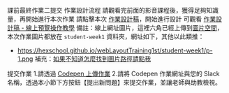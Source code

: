 課前最終作業二提交
作業設計流程
請觀看完前面的影音課程後，獲得足夠知識量，再開始進行本次作業
請點擊本次 [作業設計稿](https://xd.adobe.com/spec/934efdb7-a7e4-47d5-572e-efece0914f62-e57f/screen/9ba8ec87-c41b-474f-b92b-d2bb2fc7f922/specs/?fbclid=IwAR15fy4gQca7ZDUNrLwshygmfRsPpVtKRXW-ogWntmWT5WHXRzZ10ZG3Heg)，開始進行設計
可觀看 [作業設計稿 - 線上預覽操作教學](https://hackmd.io/J7ajdobzTlyideAARTLz5Q?view)
備註：線上網址圖片，這裡六角已經上傳到[圖片空間](https://github.com/hexschool/webLayoutTraining1st)，本次作業圖片都放在 `student-week1` 資料夾，網址如下，其他以此類推：

- https://hexschool.github.io/webLayoutTraining1st/student-week1/p-1.png
補充：[如果不知道怎麼找到圖片路徑請點我](https://i.imgur.com/O7nQcFm.gif)

提交作業
1.請透過 [Codepen 上傳作業](https://hackmd.io/P83A7KDOTt65osxHCizL1g?view)
2.請將 Codepen 作業網址與您的 Slack 名稱，透過本小節下方按鈕【提出新問題】來提交作業，並讓老師與助教檢視。

